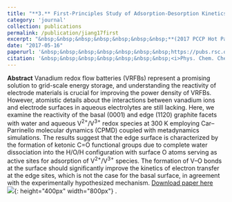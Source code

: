 ```yaml
---
title: "**3.** First-Principles Study of Adsorption-Desorption Kinetics of Aqueous V<sup>2+</sup>/V<sup>3+</sup> Redox Species on Graphite in a Vanadium Redox Flow Battery"
category: 'journal'
collection: publications
permalink: /publication/jiang17first
excerpt: "&nbsp;&nbsp;&nbsp;&nbsp;&nbsp;&nbsp;&nbsp;**(2017 PCCP Hot Paper)** <br/>&nbsp;&nbsp;&nbsp;&nbsp;&nbsp;&nbsp;&nbsp;**Zhen Jiang**, Konstantin Klyukin, and Vitaly Alexandrov"
date: "2017-05-16"
paperurl: '&nbsp;&nbsp;&nbsp;&nbsp;&nbsp;&nbsp;&nbsp;https://pubs.rsc.org/en/content/articlelanding/2017/cp/c7cp02350b/unauth'
citation: '&nbsp;&nbsp;&nbsp;&nbsp;&nbsp;&nbsp;&nbsp;<i>Phys. Chem. Chem. Phys.</i> 19, 14897-14901 (2017)'
---
```

**Abstract** Vanadium redox flow batteries (VRFBs) represent a promising solution to grid-scale energy storage, and understanding the reactivity of electrode materials is crucial for improving the power density of VRFBs. However, atomistic details about the interactions between vanadium ions and electrode surfaces in aqueous electrolytes are still lacking. Here, we examine the reactivity of the basal (0001) and edge (1120) graphite facets with water and aqueous V<sup>2+</sup>/V<sup>3+</sup> redox species at 300 K employing Car–Parrinello molecular dynamics (CPMD) coupled with metadynamics simulations. The results suggest that the edge surface is characterized by the formation of ketonic C=O functional groups due to complete water dissociation into the H/O/H configuration with surface O atoms serving as active sites for adsorption of V<sup>2+</sup>/V<sup>3+</sup> species. The formation of V–O bonds at the surface should significantly improve the kinetics of electron transfer at the edge sites, which is not the case for the basal surface, in agreement with the experimentally hypothesized mechanism.
[Download paper here](https://github.com/ZhenJiang16/personal/tree/master/files/jiang17first.pdf)
<br/>![]({{site.baseurl}}/images/jiang17first.gif){: height="400px" width="800px"} .

